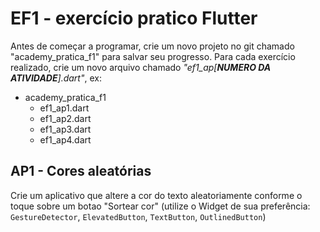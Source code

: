 # EF1 - exercício pratico Flutter

Antes de começar a programar, crie um novo projeto no git chamado "academy_pratica_f1" para salvar seu progresso. Para
cada exercício realizado, crie um novo arquivo chamado _"ef1_ap[**NUMERO DA ATIVIDADE**].dart"_, ex:

- academy_pratica_f1
    - ef1_ap1.dart
    - ef1_ap2.dart
    - ef1_ap3.dart
    - ef1_ap4.dart

## AP1 - Cores aleatórias

Crie um aplicativo que altere a cor do texto aleatoriamente conforme o toque sobre um botao "Sortear cor"
(utilize o Widget de sua preferência: `GestureDetector`, `ElevatedButton`, `TextButton`, `OutlinedButton`)